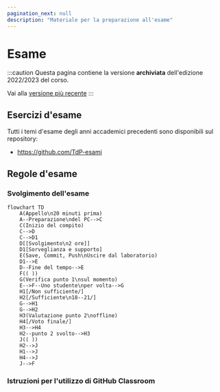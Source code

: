 ```yaml
---
pagination_next: null
description: "Materiale per la preparazione all'esame"
---
```



# Esame

:::caution
Questa pagina contiene la versione __archiviata__ dell'edizione 2022/2023 del corso.

Vai alla [versione più recente](/teaching/03fyz-tdp)
::: 


## Esercizi d'esame

Tutti i temi d'esame degli anni accademici precedenti sono disponibili sul repository:
- https://github.com/TdP-esami


## Regole d'esame

### Svolgimento dell'esame

```mermaid
flowchart TD
    A(Appello\n20 minuti prima) 
    A--Preparazione\ndel PC-->C
    C(Inizio del compito)
    C-->D
    C-->D1
    D[[Svolgimento\n2 ore]]
    D1[Sorveglianza e supporto]
    E(Save, Commit, Push\nUscire dal laboratorio)
    D1-->E
    D--Fine del tempo-->E
    F(( ))
    G(Verifica punto 1\nsul momento)
    E-->F--Uno studente\nper volta-->G
    H1[/Non sufficiente/]
    H2[/Sufficiente\n18--21/]
    G-->H1
    G-->H2
    H3(Valutazione punto 2\noffline)
    H4[/Voto finale/]
    H3-->H4
    H2--punto 2 svolto-->H3
    J(( ))
    H2-->J 
    H1-->J 
    H4-->J 
    J-->F
```

### Istruzioni per l'utilizzo di GitHub Classroom
